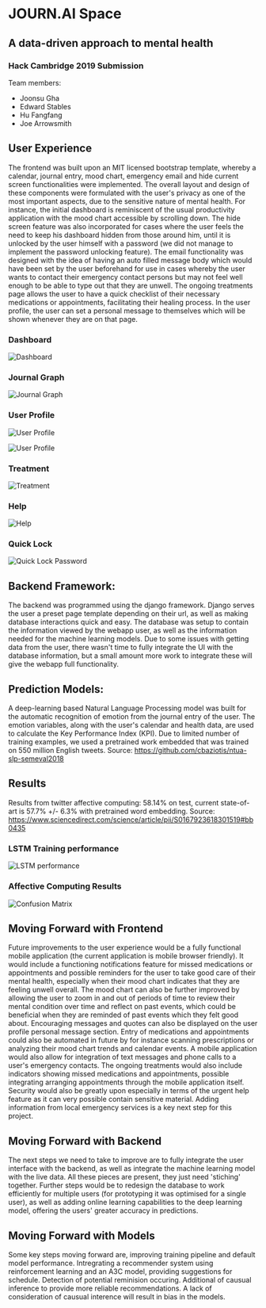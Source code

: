 # JOURN.AI Space
## A data-driven approach to mental health

### Hack Cambridge 2019 Submission

Team members:
- Joonsu Gha
- Edward Stables
- Hu Fangfang
- Joe Arrowsmith

## User Experience

The frontend was built upon an MIT licensed bootstrap template, whereby a calendar, journal entry, mood chart, emergency email and hide current screen functionalities were implemented. The overall layout and design of these components were formulated with the user's privacy as one of the most important aspects, due to the sensitive nature of mental health. For instance, the initial dashboard is reminiscent of the usual productivity application with the mood chart accessible by scrolling down.  The hide screen feature was also incorporated for cases where the user feels the need to keep his dashboard hidden from those around him, until it is unlocked by the user himself with a password (we did not manage to implement the password unlocking feature). The email functionality was designed with the idea of having an auto filled message body which would have been set by the user beforehand for use in cases whereby the user wants to contact their emergency contact persons but may not feel well enough to be able to type out that they are unwell. The ongoing treatments page allows the user to have a quick checklist of their necessary medications or appointments, facilitating their healing process. In the user profile, the user can set a personal message to themselves which will be shown whenever they are on that page.

### Dashboard

![Dashboard](misc/dashboard1.png)

### Journal Graph

![Journal Graph](misc/kpi-journal-entry-graph.png)

### User Profile 

![User Profile](misc/profile1.png)

![User Profile](misc/profile2.png)

### Treatment

![Treatment](misc/treatment.png)

### Help

![Help](misc/help.png)

### Quick Lock

![Quick Lock Password](misc/password.png)


## Backend Framework:

The backend was programmed using the django framework. Django serves the user a preset page template depending on their url, as well as making database interactions quick and easy. The database was setup to contain the information viewed by the webapp user, as well as the information needed for the machine learning models. Due to some issues with getting data from the user, there wasn't time to fully integrate the UI with the database information, but a small amount more work to integrate these will give the webapp full functionality.


## Prediction Models:

A deep-learning based Natural Language Processing model was built for the automatic recognition of emotion from the journal entry of the user. The emotion variables, along with the user's calendar and health data, are used to calculate the Key Performance Index (KPI). Due to limited number of training examples, we used a pretrained work embedded that was trained on 550 million English tweets. Source: https://github.com/cbaziotis/ntua-slp-semeval2018


## Results

Results from twitter affective computing: 58.14% on test, current state-of-art is 57.7% +/- 6.3% with pretrained word embedding. Source: https://www.sciencedirect.com/science/article/pii/S0167923618301519#bb0435


### LSTM Training performance

![LSTM performance](misc/LSTM_performance.png)

### Affective Computing Results

![Confusion Matrix](misc/confusion_matrix_twitter.png)


## Moving Forward with Frontend

Future improvements to the user experience would be a fully functional mobile application (the current application is mobile browser friendly). It would include a functioning notifications feature for missed medications or appointments and possible reminders for the user to take good care of their mental health, especially when their mood chart indicates that they are feeling unwell overall. The mood chart can also be further improved by allowing the user to zoom in and out of periods of time to review their mental condition over time and reflect on past events, which could be beneficial when they are reminded of past events which they felt good about. Encouraging messages and quotes can also be displayed on the user profile personal message section. Entry of medications and appointments could also be automated in future by for instance scanning prescriptions or analyzing their mood chart trends and calendar events. A mobile application would also allow for integration of text messages and phone calls to a user's emergency contacts. The ongoing treatments would also include indicators showing missed medications and appointments, possible integrating arranging appointments through the mobile application itself. Security would also be greatly upon especially in terms of the urgent help feature as it can very possible contain sensitive material. Adding information from local emergency services is a key next step for this project.

## Moving Forward with Backend

The next steps we need to take to improve are to fully integrate the user interface with the backend, as well as integrate the machine learning model with the live data. All these pieces are present, they just need 'stiching' together. Further steps would be to redesign the database to work efficiently for multiple users (for prototyping it was optimised for a single user), as well as adding online learning capabilities to the deep learning model, offering the users' greater accuracy in predictions.

## Moving Forward with Models

Some key steps moving forward are, improving training pipeline and default model performance. Intregrating a recommender system using reinforcement learning and an A3C model, providing suggestions for schedule. Detection of potential reminision occuring. Additional of causual inference to provide more reliable recommendations. A lack of consideration of causual interence will result in bias in the models.

